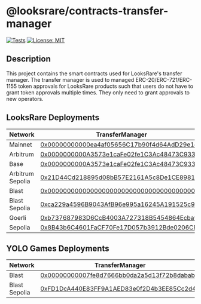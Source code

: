 # @looksrare/contracts-transfer-manager

[![Tests](https://github.com/LooksRare/contracts-transfer-manager/actions/workflows/tests.yaml/badge.svg)](https://github.com/LooksRare/contracts-transfer-manager/actions/workflows/tests.yaml)
[![License: MIT](https://img.shields.io/badge/License-MIT-blue.svg)](https://opensource.org/licenses/MIT)

## Description

This project contains the smart contracts used for LooksRare's transfer manager. The transfer manager is used to managed ERC-20/ERC-721/ERC-1155 token approvals for LooksRare products such that users do not have to grant token approvals multiple times. They only need to grant approvals to new operators.

## LooksRare Deployments

| Network          | TransferManager                                                                                                               |
| ---------------- | ----------------------------------------------------------------------------------------------------------------------------- |
| Mainnet          | [0x00000000000ea4af05656C17b90f4d64AdD29e1d](https://etherscan.io/address/0x00000000000ea4af05656C17b90f4d64AdD29e1d)         |
| Arbitrum         | [0x0000000000A3573e1caFe02fe1C3Ac48473C9332](https://arbiscan.io/address/0x0000000000A3573e1caFe02fe1C3Ac48473C9332)          |
| Base             | [0x0000000000A3573e1caFe02fe1C3Ac48473C9332](https://basescan.org/address/0x0000000000A3573e1caFe02fe1C3Ac48473C9332)         |
| Arbitrum Sepolia | [0x21D44Cd218895d08bB57E2161A5c8De1CE898165](https://sepolia.arbiscan.io/address/0x21D44Cd218895d08bB57E2161A5c8De1CE898165)  |
| Blast            | [0x0000000000000000000000000000000000000000](https://blastscan.io/address/0x0000000000000000000000000000000000000000)         |
| Blast Sepolia    | [0xca229a4596B9043AfB96e995a16245A191525c9c](https://testnet.blastscan.io/address/0xca229a4596B9043AfB96e995a16245A191525c9c) |
| Goerli           | [0xb737687983D6CcB4003A727318B5454864Ecba9d](https://goerli.etherscan.io/address/0xb737687983D6CcB4003A727318B5454864Ecba9d)  |
| Sepolia          | [0x8B43b6C4601FaCF70Fe17D057b3912Bde0206CFB](https://sepolia.etherscan.io/address/0x8B43b6C4601FaCF70Fe17D057b3912Bde0206CFB) |

## YOLO Games Deployments

| Network       | TransferManager                                                                                                               |
| ------------- | ----------------------------------------------------------------------------------------------------------------------------- |
| Blast         | [0x00000000007fe8d7666bb0da2a5d13f72b8dabab](https://blastscan.io/address/0x00000000007fe8d7666bb0da2a5d13f72b8dabab)         |
| Blast Sepolia | [0xFD1DcA440E83FF9A1AED83e0f2D4b3EE85Cc2d44](https://testnet.blastscan.io/address/0xFD1DcA440E83FF9A1AED83e0f2D4b3EE85Cc2d44) |
